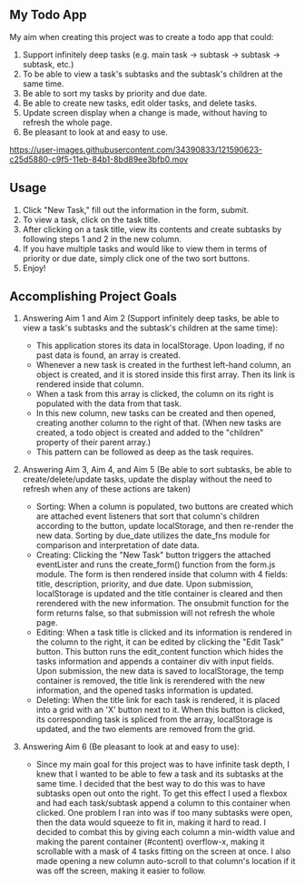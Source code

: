 ## My Todo App

My aim when creating this project was to create a todo app that could:
1. Support infinitely deep tasks (e.g. main task -> subtask -> subtask -> subtask, etc.)
2. To be able to view a task's subtasks and the subtask's children at the same time.
3. Be able to sort my tasks by priority and due date.
4. Be able to create new tasks, edit older tasks, and delete tasks.
5. Update screen display when a change is made, without having to refresh the whole page.
6. Be pleasant to look at and easy to use.

https://user-images.githubusercontent.com/34390833/121590623-c25d5880-c9f5-11eb-84b1-8bd89ee3bfb0.mov

## Usage
1. Click "New Task," fill out the information in the form, submit.
2. To view a task, click on the task title.
3. After clicking on a task title, view its contents and create subtasks by following steps 1 and 2 in the new column.
4. If you have multiple tasks and would like to view them in terms of priority or due date, simply click one of the two sort buttons.
5. Enjoy!

## Accomplishing Project Goals

1. Answering Aim 1 and Aim 2 (Support infinitely deep tasks, be able to view a task's subtasks and the subtask's children at the same time): 
    - This application stores its data in localStorage. Upon loading, if no past data is found, an array is created. 
    - Whenever a new task is created in the furthest left-hand column, an object is created, and it is stored inside this first array. Then its link is rendered inside that column.
    - When a task from this array is clicked, the column on its right is populated with the data from that task. 
    - In this new column, new tasks can be created and then opened, creating another column to the right of that. (When new tasks are created, a todo object is created and added to the "children" property of their parent array.)
    - This pattern can be followed as deep as the task requires.

2. Answering Aim 3, Aim 4, and Aim 5 (Be able to sort subtasks, be able to create/delete/update tasks, update the display without the need to refresh when any of these actions are taken)
    - Sorting: When a column is populated, two buttons are created which are attached event listeners that sort that column's children according to the button, update localStorage, and then re-render the new data. Sorting by due_date utilizes the date_fns module for comparison and interpretation of date data.
    - Creating: Clicking the "New Task" button triggers the attached eventLister and runs the create_form() function from the form.js module. The form is then rendered inside that column with 4 fields: title, description, priority, and due date. Upon submission, localStorage is updated and the title container is cleared and then rerendered with the new information. The onsubmit function for the form returns false, so that submission will not refresh the whole page.
    - Editing: When a task title is clicked and its information is rendered in the column to the right, it can be edited by clicking the "Edit Task" button. This button runs the edit_content function which hides the tasks information and appends a container div with input fields. Upon submission, the new data is saved to localStorage, the temp container is removed, the title link is rerendered with the new information, and the opened tasks information is updated.
    - Deleting: When the title link for each task is rendered, it is placed into a grid with an 'X' button next to it. When this button is clicked, its corresponding task is spliced from the array, localStorage is updated, and the two elements are removed from the grid.

3. Answering Aim 6 (Be pleasant to look at and easy to use):
    - Since my main goal for this project was to have infinite task depth, I knew that I wanted to be able to few a task and its subtasks at the same time. I decided that the best way to do this was to have subtasks open out onto the right. To get this effect I used a flexbox and had each task/subtask append a column to this container when clicked. One problem I ran into was if too many subtasks were open, then the data would squeeze to fit in, making it hard to read. I decided to combat this by giving each column a min-width value and making the parent container (#content) overflow-x, making it scrollable with a mask of 4 tasks fitting on the screen at once. I also made opening a new column auto-scroll to that column's location if it was off the screen, making it easier to follow.
